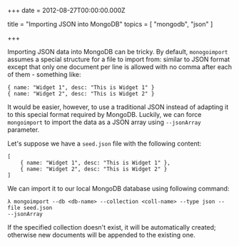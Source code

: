 
+++
date = 2012-08-27T00:00:00.000Z


title = "Importing JSON into MongoDB"
topics = [ "mongodb", "json" ]

+++

Importing JSON data into MongoDB can be tricky. By default, `monogoimport`
assumes a special structure for a file to import from:
similar to JSON format except that only one document per line is allowed
with no comma after each of them - something like:

```
{ name: "Widget 1", desc: "This is Widget 1" }
{ name: "Widget 2", desc: "This is Widget 2" }
```

It would be easier, however, to use a traditional JSON instead of adapting it
to this special format required by MongoDB. Luckily, we can force `mongoimport`
to import the data as a JSON array using `--jsonArray` parameter.

Let's suppose we have a `seed.json` file with the following content:

```
[
    { name: "Widget 1", desc: "This is Widget 1" },
    { name: "Widget 2", desc: "This is Widget 2" }
]
```

We can import it to our local MongoDB database using following command:

```
λ mongoimport --db <db-name> --collection <coll-name> --type json --file seed.json
--jsonArray
```

If the specified collection doesn't exist, it will be automatically created;
otherwise new documents will be appended to the existing one.
